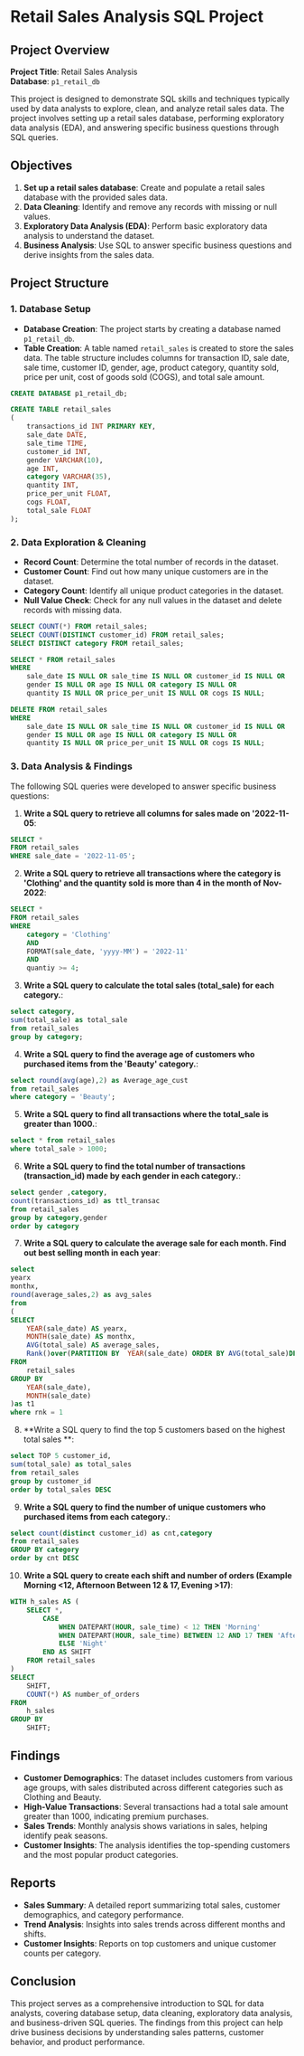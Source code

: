 # Retail Sales Analysis SQL Project

## Project Overview

**Project Title**: Retail Sales Analysis  
**Database**: `p1_retail_db`

This project is designed to demonstrate SQL skills and techniques typically used by data analysts to explore, clean, and analyze retail sales data. The project involves setting up a retail sales database, performing exploratory data analysis (EDA), and answering specific business questions through SQL queries.

## Objectives

1. **Set up a retail sales database**: Create and populate a retail sales database with the provided sales data.
2. **Data Cleaning**: Identify and remove any records with missing or null values.
3. **Exploratory Data Analysis (EDA)**: Perform basic exploratory data analysis to understand the dataset.
4. **Business Analysis**: Use SQL to answer specific business questions and derive insights from the sales data.

## Project Structure

### 1. Database Setup

- **Database Creation**: The project starts by creating a database named `p1_retail_db`.
- **Table Creation**: A table named `retail_sales` is created to store the sales data. The table structure includes columns for transaction ID, sale date, sale time, customer ID, gender, age, product category, quantity sold, price per unit, cost of goods sold (COGS), and total sale amount.

```sql
CREATE DATABASE p1_retail_db;

CREATE TABLE retail_sales
(
    transactions_id INT PRIMARY KEY,
    sale_date DATE,	
    sale_time TIME,
    customer_id INT,	
    gender VARCHAR(10),
    age INT,
    category VARCHAR(35),
    quantity INT,
    price_per_unit FLOAT,	
    cogs FLOAT,
    total_sale FLOAT
);
```

### 2. Data Exploration & Cleaning

- **Record Count**: Determine the total number of records in the dataset.
- **Customer Count**: Find out how many unique customers are in the dataset.
- **Category Count**: Identify all unique product categories in the dataset.
- **Null Value Check**: Check for any null values in the dataset and delete records with missing data.

```sql
SELECT COUNT(*) FROM retail_sales;
SELECT COUNT(DISTINCT customer_id) FROM retail_sales;
SELECT DISTINCT category FROM retail_sales;

SELECT * FROM retail_sales
WHERE 
    sale_date IS NULL OR sale_time IS NULL OR customer_id IS NULL OR 
    gender IS NULL OR age IS NULL OR category IS NULL OR 
    quantity IS NULL OR price_per_unit IS NULL OR cogs IS NULL;

DELETE FROM retail_sales
WHERE 
    sale_date IS NULL OR sale_time IS NULL OR customer_id IS NULL OR 
    gender IS NULL OR age IS NULL OR category IS NULL OR 
    quantity IS NULL OR price_per_unit IS NULL OR cogs IS NULL;
```

### 3. Data Analysis & Findings

The following SQL queries were developed to answer specific business questions:

1. **Write a SQL query to retrieve all columns for sales made on '2022-11-05**:
```sql
SELECT *
FROM retail_sales
WHERE sale_date = '2022-11-05';
```

2. **Write a SQL query to retrieve all transactions where the category is 'Clothing' and the quantity sold is more than 4 in the month of Nov-2022**:
```sql
SELECT *
FROM retail_sales
WHERE 
    category = 'Clothing'
    AND 
    FORMAT(sale_date, 'yyyy-MM') = '2022-11'
    AND
    quantiy >= 4;
```

3. **Write a SQL query to calculate the total sales (total_sale) for each category.**:
```sql
select category,
sum(total_sale) as total_sale 
from retail_sales
group by category;
```

4. **Write a SQL query to find the average age of customers who purchased items from the 'Beauty' category.**:
```sql
select round(avg(age),2) as Average_age_cust
from retail_sales
where category = 'Beauty';
```

5. **Write a SQL query to find all transactions where the total_sale is greater than 1000.**:
```sql
select * from retail_sales
where total_sale > 1000;
```

6. **Write a SQL query to find the total number of transactions (transaction_id) made by each gender in each category.**:
```sql
select gender ,category,
count(transactions_id) as ttl_transac 
from retail_sales
group by category,gender
order by category
```

7. **Write a SQL query to calculate the average sale for each month. Find out best selling month in each year**:
```sql
select 
yearx
monthx,
round(average_sales,2) as avg_sales
from
(
SELECT 
    YEAR(sale_date) AS yearx,
    MONTH(sale_date) AS monthx,
    AVG(total_sale) AS average_sales,
	Rank()over(PARTITION BY  YEAR(sale_date) ORDER BY AVG(total_sale)DESC) as Rnk
FROM 
    retail_sales
GROUP BY 
    YEAR(sale_date),
    MONTH(sale_date)
)as t1
where rnk = 1
```

8. **Write a SQL query to find the top 5 customers based on the highest total sales **:
```sql
select TOP 5 customer_id,
sum(total_sale) as total_sales
from retail_sales
group by customer_id
order by total_sales DESC
```

9. **Write a SQL query to find the number of unique customers who purchased items from each category.**:
```sql
select count(distinct customer_id) as cnt,category
from retail_sales
GROUP BY category
order by cnt DESC
```

10. **Write a SQL query to create each shift and number of orders (Example Morning <12, Afternoon Between 12 & 17, Evening >17)**:
```sql
WITH h_sales AS (
    SELECT *,
        CASE
            WHEN DATEPART(HOUR, sale_time) < 12 THEN 'Morning'
            WHEN DATEPART(HOUR, sale_time) BETWEEN 12 AND 17 THEN 'Afternoon'
            ELSE 'Night'
        END AS SHIFT
    FROM retail_sales
)
SELECT 
    SHIFT,
    COUNT(*) AS number_of_orders
FROM 
    h_sales
GROUP BY 
    SHIFT;
```

## Findings

- **Customer Demographics**: The dataset includes customers from various age groups, with sales distributed across different categories such as Clothing and Beauty.
- **High-Value Transactions**: Several transactions had a total sale amount greater than 1000, indicating premium purchases.
- **Sales Trends**: Monthly analysis shows variations in sales, helping identify peak seasons.
- **Customer Insights**: The analysis identifies the top-spending customers and the most popular product categories.

## Reports

- **Sales Summary**: A detailed report summarizing total sales, customer demographics, and category performance.
- **Trend Analysis**: Insights into sales trends across different months and shifts.
- **Customer Insights**: Reports on top customers and unique customer counts per category.

## Conclusion

This project serves as a comprehensive introduction to SQL for data analysts, covering database setup, data cleaning, exploratory data analysis, and business-driven SQL queries. The findings from this project can help drive business decisions by understanding sales patterns, customer behavior, and product performance.


